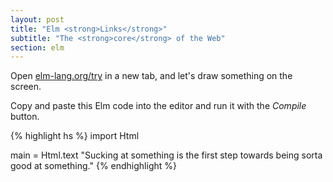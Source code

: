 ```yaml
---
layout: post
title: "Elm <strong>Links</strong>"
subtitle: "The <strong>core</strong> of the Web"
section: elm
---
```


Open [elm-lang.org/try](http://www.elm-lang.org/try) in a new tab, and let's draw something on the screen.

Copy and paste this Elm code into the editor and run it with the *Compile* button.

{% highlight hs %}
import Html

main = Html.text "Sucking at something is the first step towards being sorta good at something."
{% endhighlight %}
